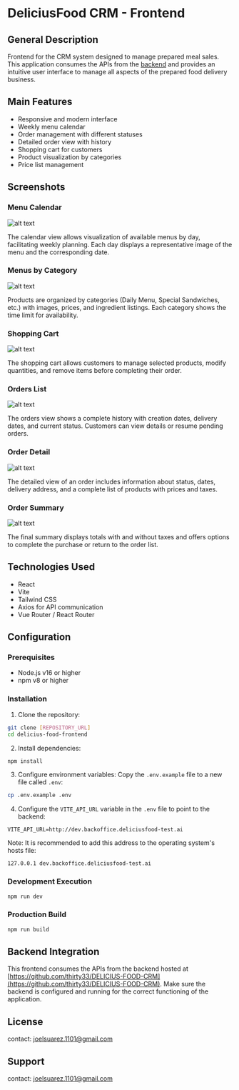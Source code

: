 # DeliciusFood CRM - Frontend

## General Description
Frontend for the CRM system designed to manage prepared meal sales. This application consumes the APIs from the [backend](https://github.com/thirty33/DELICIUS-FOOD-CRM) and provides an intuitive user interface to manage all aspects of the prepared food delivery business.

## Main Features
- Responsive and modern interface
- Weekly menu calendar
- Order management with different statuses
- Detailed order view with history
- Shopping cart for customers
- Product visualization by categories
- Price list management

## Screenshots

### Menu Calendar
![alt text](image.png)

The calendar view allows visualization of available menus by day, facilitating weekly planning. Each day displays a representative image of the menu and the corresponding date.

### Menus by Category
![alt text](image-1.png)

Products are organized by categories (Daily Menu, Special Sandwiches, etc.) with images, prices, and ingredient listings. Each category shows the time limit for availability.

### Shopping Cart
![alt text](image-2.png)

The shopping cart allows customers to manage selected products, modify quantities, and remove items before completing their order.

### Orders List
![alt text](image-3.png)

The orders view shows a complete history with creation dates, delivery dates, and current status. Customers can view details or resume pending orders.

### Order Detail
![alt text](image-4.png)

The detailed view of an order includes information about status, dates, delivery address, and a complete list of products with prices and taxes.

### Order Summary
![alt text](image-5.png)

The final summary displays totals with and without taxes and offers options to complete the purchase or return to the order list.

## Technologies Used
- React
- Vite
- Tailwind CSS
- Axios for API communication
- Vue Router / React Router

## Configuration

### Prerequisites
- Node.js v16 or higher
- npm v8 or higher

### Installation
1. Clone the repository:
```bash
git clone [REPOSITORY_URL]
cd delicius-food-frontend
```

2. Install dependencies:
```bash
npm install
```

3. Configure environment variables:
Copy the `.env.example` file to a new file called `.env`:
```bash
cp .env.example .env
```

4. Configure the `VITE_API_URL` variable in the `.env` file to point to the backend:
```
VITE_API_URL=http://dev.backoffice.deliciusfood-test.ai
```

Note: It is recommended to add this address to the operating system's hosts file:
```
127.0.0.1 dev.backoffice.deliciusfood-test.ai
```

### Development Execution
```bash
npm run dev
```

### Production Build
```bash
npm run build
```

## Backend Integration
This frontend consumes the APIs from the backend hosted at [https://github.com/thirty33/DELICIUS-FOOD-CRM](https://github.com/thirty33/DELICIUS-FOOD-CRM). Make sure the backend is configured and running for the correct functioning of the application.

## License
contact: joelsuarez.1101@gmail.com

## Support
contact: joelsuarez.1101@gmail.com